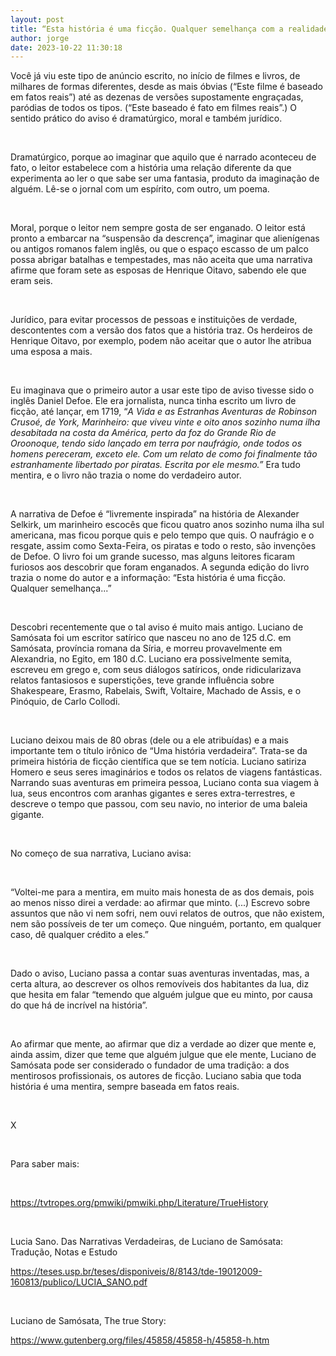```yaml
---
layout: post
title: “Esta história é uma ficção. Qualquer semelhança com a realidade...”
author: jorge
date: 2023-10-22 11:30:18
---
```

Você já viu este tipo de anúncio escrito, no início de filmes e livros, de milhares de formas diferentes, desde as mais óbvias (“Este filme é baseado em fatos reais”) até as dezenas de versões supostamente engraçadas, paródias de todos os tipos. (“Este baseado é fato em filmes reais”.) O sentido prático do aviso é dramatúrgico, moral e também jurídico.

 

Dramatúrgico, porque ao imaginar que aquilo que é narrado aconteceu de fato, o leitor estabelece com a história uma relação diferente da que experimenta ao ler o que sabe ser uma fantasia, produto da imaginação de alguém. Lê-se o jornal com um espírito, com outro, um poema.

 

Moral, porque o leitor nem sempre gosta de ser enganado. O leitor está pronto a embarcar na “suspensão da descrença”, imaginar que alienígenas ou antigos romanos falem inglês, ou que o espaço escasso de um palco possa abrigar batalhas e tempestades, mas não aceita que uma narrativa afirme que foram sete as esposas de Henrique Oitavo, sabendo ele que eram seis.

 

Jurídico, para evitar processos de pessoas e instituições de verdade, descontentes com a versão dos fatos que a história traz. Os herdeiros de Henrique Oitavo, por exemplo, podem não aceitar que o autor lhe atribua uma esposa a mais.

 

Eu imaginava que o primeiro autor a usar este tipo de aviso tivesse sido o inglês Daniel Defoe. Ele era jornalista, nunca tinha escrito um livro de ficção, até lançar, em 1719, “*A Vida e as Estranhas Aventuras de Robinson Crusoé, de York, Marinheiro: que viveu vinte e oito anos sozinho numa ilha desabitada na costa da América, perto da foz do Grande Rio de Oroonoque, tendo sido lançado em terra por naufrágio, onde todos os homens pereceram, exceto ele. Com um relato de como foi finalmente tão estranhamente libertado por piratas. Escrita por ele mesmo.”* Era tudo mentira, e o livro não trazia o nome do verdadeiro autor.

 

A narrativa de Defoe é “livremente inspirada” na história de Alexander Selkirk, um marinheiro escocês que ficou quatro anos sozinho numa ilha sul americana, mas ficou porque quis e pelo tempo que quis. O naufrágio e o resgate, assim como Sexta-Feira, os piratas e todo o resto, são invenções de Defoe. O livro foi um grande sucesso, mas alguns leitores ficaram furiosos aos descobrir que foram enganados. A segunda edição do livro trazia o nome do autor e a informação: “Esta história é uma ficção. Qualquer semelhança...”

 

Descobri recentemente que o tal aviso é muito mais antigo. Luciano de Samósata foi um escritor satírico que nasceu no ano de 125 d.C. em Samósata, província romana da Síria, e morreu provavelmente em Alexandria, no Egito, em 180 d.C. Luciano era possivelmente semita, escreveu em grego e, com seus diálogos satíricos, onde ridicularizava relatos fantasiosos e superstições, teve grande influência sobre Shakespeare, Erasmo, Rabelais, Swift, Voltaire, Machado de Assis, e o Pinóquio, de Carlo Collodi.

 

Luciano deixou mais de 80 obras (dele ou a ele atribuídas) e a mais importante tem o título irônico de “Uma história verdadeira”. Trata-se da primeira história de ficção científica que se tem notícia. Luciano satiriza Homero e seus seres imaginários e todos os relatos de viagens fantásticas. Narrando suas aventuras em primeira pessoa, Luciano conta sua viagem à lua, seus encontros com aranhas gigantes e seres extra-terrestres, e descreve o tempo que passou, com seu navio, no interior de uma baleia gigante.

 

No começo de sua narrativa, Luciano avisa:

 

“Voltei-me para a mentira, em muito mais honesta de as dos demais, pois ao menos nisso direi a verdade: ao afirmar que minto. (...) Escrevo sobre assuntos que não vi nem sofri, nem ouvi relatos de outros, que não existem, nem são possíveis de ter um começo. Que ninguém, portanto, em qualquer caso, dê qualquer crédito a eles.”

 

Dado o aviso, Luciano passa a contar suas aventuras inventadas, mas, a certa altura, ao descrever os olhos removíveis dos habitantes da lua, diz que hesita em falar “temendo que alguém julgue que eu minto, por causa do que há de incrível na história”.

 

Ao afirmar que mente, ao afirmar que diz a verdade ao dizer que mente e, ainda assim, dizer que teme que alguém julgue que ele mente, Luciano de Samósata pode ser considerado o fundador de uma tradição: a dos mentirosos profissionais, os autores de ficção. Luciano sabia que toda história é uma mentira, sempre baseada em fatos reais.

 

X

 

Para saber mais:

 

https://tvtropes.org/pmwiki/pmwiki.php/Literature/TrueHistory

 

Lucia Sano. Das Narrativas Verdadeiras, de Luciano de Samósata: Tradução, Notas e Estudo

https://teses.usp.br/teses/disponiveis/8/8143/tde-19012009-160813/publico/LUCIA_SANO.pdf

 

Luciano de Samósata, The true Story:

<https://www.gutenberg.org/files/45858/45858-h/45858-h.htm>